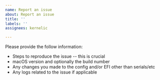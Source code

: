 ```yaml
---
name: Report an issue
about: Report an issue
title: ''
labels: ''
assignees: kernelic

---
```


Please provide the follow information:

- Steps to reproduce the issue -- this is crucial
- macOS version and optionally the build number
- Any changes you made to the config and/or EFI other than serials/etc
- Any logs related to the issue if applicable
